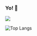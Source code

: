 ### Yo! 👋




<img src="https://github-readme-stats.vercel.app/api?username=farlhmd">

![Top Langs](https://github-readme-stats.vercel.app/api/top-langs/?username=farlhmd&layout=compact)
<!--

![Top Langs](https://github-readme-stats.vercel.app/api/top-langs/?username=farlhmd)
https://profile-summary-for-github.com/user/farlhmd



